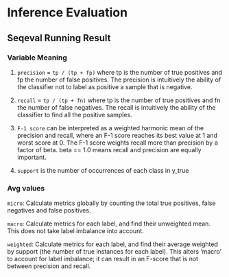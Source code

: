 # Inference Evaluation

## Seqeval Running Result 

### Variable Meaning
1. `precision` = `tp / (tp + fp)` where tp is the number of true positives and fp the number of false positives. The precision is intuitively the ability of the classifier not to label as positive a sample that is negative.

2. `recall` = `tp / (tp + fn)` where tp is the number of true positives and fn the number of false negatives. The recall is intuitively the ability of the classifier to find all the positive samples.

3. `F-1 score` can be interpreted as a weighted harmonic mean of the precision and recall, where an F-1 score reaches its best value at 1 and worst score at 0.
The F-1 score weights recall more than precision by a factor of beta. beta == 1.0 means recall and precision are equally important.

4. `support` is the number of occurrences of each class in y_true

### Avg values
`micro`:
Calculate metrics globally by counting the total true positives, false negatives and false positives.

`macro`:
Calculate metrics for each label, and find their unweighted mean. This does not take label imbalance into account.

`weighted`:
Calculate metrics for each label, and find their average weighted by support (the number of true instances for each label). This alters ‘macro’ to account for label imbalance; it can result in an F-score that is not between precision and recall.
